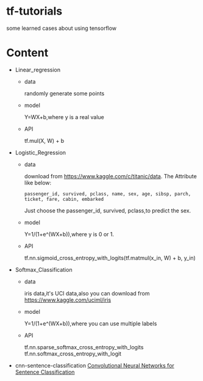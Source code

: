 # tf-tutorials
some learned cases about using tensorflow

# Content
* Linear_regression
    * data

      randomly generate some points
    * model

      Y=WX+b,where y is a real value
    * API

      tf.mul(X, W) + b
* Logistic_Regression

  * data

    download from https://www.kaggle.com/c/titanic/data.
    The Attribute like below:

        passenger_id, survived, pclass, name, sex, age, sibsp, parch, ticket, fare, cabin, embarked
    Just choose the passenger_id, survived, pclass,to predict the sex.

  * model

    Y=1/(1+e^(WX+b)),where y is 0 or 1.
  * API

    tf.nn.sigmoid_cross_entropy_with_logits(tf.matmul(x_in, W) + b, y_in)

* Softmax_Classification

  * data

    iris data,it's UCI data,also you can download from https://www.kaggle.com/uciml/iris

  * model

    Y=1/(1+e^(WX+b)),where  you can use multiple labels
  * API

    tf.nn.sparse_softmax_cross_entropy_with_logits
    tf.nn.softmax_cross_entropy_with_logit

- cnn-sentence-classification
[Convolutional Neural Networks for Sentence Classification](http://arxiv.org/abs/1408.5882)
